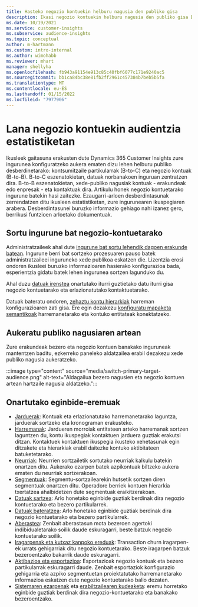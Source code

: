 ```yaml
---
title: Hasteko negozio kontuekin helburu nagusia den publiko gisa
description: Ikasi negozio kontuekin helburu nagusia den publiko gisa Dynamics 365 Customer Insights.
ms.date: 10/19/2021
ms.service: customer-insights
ms.subservice: audience-insights
ms.topic: conceptual
author: m-hartmann
ms.custom: intro-internal
ms.author: wimohabb
ms.reviewer: mhart
manager: shellyha
ms.openlocfilehash: fb943a91154e913c85c40fbf6077c171e9240ac5
ms.sourcegitcommit: bb1ca84bc38e81fb2ff2961c457384b7beb5b5fa
ms.translationtype: MT
ms.contentlocale: eu-ES
ms.lasthandoff: 01/15/2022
ms.locfileid: "7977906"
---
```

# <a name="work-with-business-accounts-in-audience-insights"></a>Lana negozio kontuekin audientzia estatistiketan

Ikusleek gaitasuna erakusten dute Dynamics 365 Customer Insights zure ingurunea konfiguratzeko aukera ematen dizu lehen helburu publiko desberdinetarako: kontsumitzaile partikularrak (B-to-C) eta negozio kontuak (B-to-B). B-to-C eszenatokietan, datuak norbanakoen inguruan zentratzen dira. B-to-B eszenatokietan, xede-publiko nagusiak kontuak - erakundeak edo enpresak - eta kontaktuak dira. Artikulu honek negozio kontuetarako ingurune batekin hasi zaitezke. Ezaugarri-arloen desberdintasunak zerrendatzen ditu ikusleen estatistiketan, zure ingurunearen ikuspegiaren arabera. Desberdintasunei buruzko informazio gehiago nahi izanez gero, berrikusi funtzioen arloetako dokumentuak. 

## <a name="create-an-environment-for-business-accounts"></a>Sortu ingurune bat negozio-kontuetarako

Administratzaileek ahal dute [ingurune bat sortu lehendik dagoen erakunde batean](create-environment.md). Ingurune berri bat sortzeko prozesuaren pauso batek administratzaileei inguruneko xede publikoa eskatzen die. Lizentzia erosi ondoren ikusleei buruzko informazioaren hasierako konfigurazioa bada, esperientzia gidatu batek lehen ingurunea sortzen lagunduko du.

Ahal duzu [datuak irenstea](data-sources.md) onartutako iturri guztietako datu iturri gisa negozio kontuetarako eta erlazionatutako kontaktuetarako.

Datuak bateratu ondoren, [zehaztu kontu hierarkiak](relationships.md#set-up-account-hierarchies) harreman konfigurazioaren zati gisa. Ere egin dezakezu [konfiguratu mapaketa semantikoak](semantic-mappings.md) harremanetarako eta kontuko entitateak konektatzeko. 

## <a name="switch-between-primary-target-audience"></a>Aukeratu publiko nagusiaren artean

Zure erakundeak bezero eta negozio kontuen banakako inguruneak mantentzen baditu, ezkerreko paneleko aldatzailea erabil dezakezu xede publiko nagusia aukeratzeko.

:::image type="content" source="media/switch-primary-target-audience.png" alt-text="Aldagailua bezero nagusien eta negozio kontuen artean hartzaile nagusia aldatzeko.":::

## <a name="supported-feature-areas"></a>Onartutako eginbide-eremuak

- [Jarduerak](activities.md): Kontuak eta erlazionatutako harremanetarako laguntza, jarduerak sortzeko eta kronograman erakusteko.
- [Harremanak](relationships.md): Jardueren morroiak entitateen arteko harremanak sortzen laguntzen du, kontu ikuspegiak kontaktuen jarduera guztiak erakutsi ditzan. Kontaktuek kontaktuen ikuspegia ikusteko xehetasunak egin ditzakete eta hierarkiak erabil daitezke kontuko aktibitateen batuketetarako.
- [Neurriak](measures.md): Neurrien sortzailetik sortutako neurriak kalkulu batekin onartzen ditu. Aukerako ezarpen batek azpikontuak biltzeko aukera ematen du neurriak sortzerakoan.
- [Segmentuak](segments.md): Segmentu-sortzailearekin hutsetik sortzen diren segmentuak onartzen ditu. Operadore berriek kontuen hierarkia txertatzea ahalbidetzen dute segmentuak eraikitzerakoan.
- [Datuak sartzea](data-sources.md): Arlo honetako eginbide guztiak berdinak dira negozio kontuetarako eta bezero partikularrek.
- [Datuak bateratzea](data-unification.md): Arlo honetako eginbide guztiak berdinak dira negozio kontuetarako eta bezero partikularrek.
- [Aberastea](enrichment-hub.md): Zenbait aberastasun mota bezeroen agertoki indibidualetarako soilik daude eskuragarri, beste batzuk negozio kontuetarako soilik.
- [Iragarpenak eta kutxaz kanpoko ereduak](predictions-overview.md): Transaction churn iragarpen-ek urrats gehigarriak ditu negozio kontuetarako. Beste iragarpen batzuk bezeroentzako bakarrik daude eskuragarri.
- [Aktibazioa eta esportazioa](export-destinations.md): Esportazioak negozio kontuak eta bezero partikularrak eskuragarri daude. Zenbait esportaziok konfigurazio gehigarria eta azpiko segmentuetan proiektatutako harremanetarako informazioa eskatzen dute negozio kontuetarako balio dezaten.
- [Sistemaren ezarpenak](system.md) eta [erabiltzailearen kudeaketa](permissions.md): eremu horretako eginbide guztiak berdinak dira negozio-kontuetarako eta banakako bezeroentzako.

